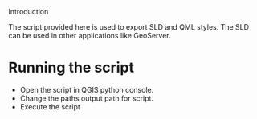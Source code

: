 Introduction

The script provided here is used to export SLD and QML styles. The SLD can be used in other
applications like GeoServer.

# Running the script

* Open the script in QGIS python console.
* Change the paths output path for script.
* Execute the script